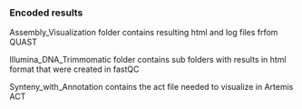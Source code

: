 ### Encoded results

Assembly_Visualization folder contains resulting html and log files frfom QUAST

Illumina_DNA_Trimmomatic folder contains sub folders with results in html format that were created in fastQC

Synteny_with_Annotation contains the act file needed to visualize in Artemis ACT
